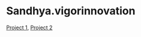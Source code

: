 # Sandhya.vigorinnovation


[Project 1](http://sandhyasunshine.vigorinnovation.in/),
[Project 2](http://sandhya.vigorinnovation.in/wp-admin/)
